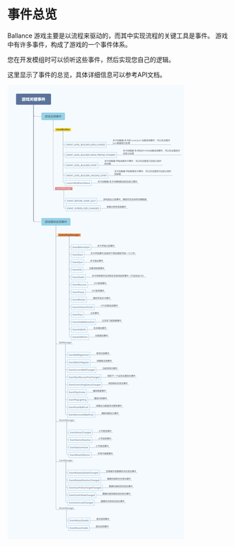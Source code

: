 # 事件总览

Ballance 游戏主要是以流程来驱动的，而其中实现流程的关键工具是事件。
游戏中有许多事件，构成了游戏的一个事件体系。

您在开发模组时可以侦听这些事件，然后实现您自己的逻辑。

这里显示了事件的总览，具体详细信息可以参考API文档。

![游戏关键事件.png](游戏关键事件.png)